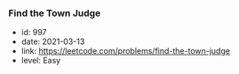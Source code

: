 ### Find the Town Judge

* id: 997
* date: 2021-03-13
* link: https://leetcode.com/problems/find-the-town-judge
* level: Easy
